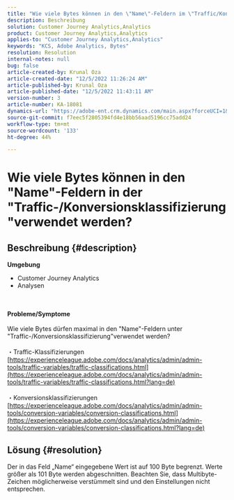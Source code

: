 ```yaml
---
title: "Wie viele Bytes können in den \"Name\"-Feldern im \"Traffic/Konversion-Classification\" verwendet werden?"
description: Beschreibung
solution: Customer Journey Analytics,Analytics
product: Customer Journey Analytics,Analytics
applies-to: "Customer Journey Analytics,Analytics"
keywords: "KCS, Adobe Analytics, Bytes"
resolution: Resolution
internal-notes: null
bug: false
article-created-by: Krunal Oza
article-created-date: "12/5/2022 11:26:24 AM"
article-published-by: Krunal Oza
article-published-date: "12/5/2022 11:43:11 AM"
version-number: 3
article-number: KA-18081
dynamics-url: "https://adobe-ent.crm.dynamics.com/main.aspx?forceUCI=1&pagetype=entityrecord&etn=knowledgearticle&id=650ddda4-8f74-ed11-81aa-6045bd006c82"
source-git-commit: f7eec5f2805394fd4e18bb56aad5196cc75add24
workflow-type: tm+mt
source-wordcount: '133'
ht-degree: 44%

---
```


# Wie viele Bytes können in den &quot;Name&quot;-Feldern in der &quot;Traffic-/Konversionsklassifizierung&quot;verwendet werden?

## Beschreibung {#description}

<b>Umgebung</b>
- Customer Journey Analytics
- Analysen

<br> <br><b>Probleme/Symptome</b><br> <br>Wie viele Bytes dürfen maximal in den &quot;Name&quot;-Feldern unter &quot;Traffic-/Konversionsklassifizierung&quot;verwendet werden?<br> <br>・Traffic-Klassifizierungen
[https://experienceleague.adobe.com/docs/analytics/admin/admin-tools/traffic-variables/traffic-classifications.html](https://experienceleague.adobe.com/docs/analytics/admin/admin-tools/traffic-variables/traffic-classifications.html?lang=de)<br> <br>・Konversionsklassifizierungen
[https://experienceleague.adobe.com/docs/analytics/admin/admin-tools/conversion-variables/conversion-classifications.html](https://experienceleague.adobe.com/docs/analytics/admin/admin-tools/conversion-variables/conversion-classifications.html?lang=de)

## Lösung {#resolution}


Der in das Feld „Name“ eingegebene Wert ist auf 100 Byte begrenzt. Werte größer als 101 Byte werden abgeschnitten. Beachten Sie, dass Multibyte-Zeichen möglicherweise verstümmelt sind und den Einstellungen nicht entsprechen.
